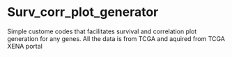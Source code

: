 # Surv_corr_plot_generator
Simple custome codes that facilitates survival and correlation plot generation for any genes.
All the data is from TCGA and aquired from TCGA XENA portal
